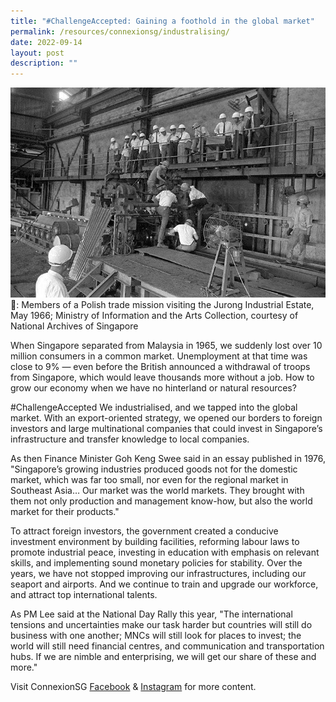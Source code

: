```yaml
---
title: "#ChallengeAccepted: Gaining a foothold in the global market"
permalink: /resources/connexionsg/industralising/
date: 2022-09-14
layout: post
description: ""
---
```

![](/images/connexionsg/2022/9%20sep.jpg)
📸: Members of a Polish trade mission visiting the Jurong Industrial Estate, May 1966; Ministry of Information and the Arts Collection, courtesy of National Archives of Singapore

When Singapore separated from Malaysia in 1965, we suddenly lost over 10 million consumers in a common market. Unemployment at that time was close to 9% — even before the British announced a withdrawal of troops from Singapore, which would leave thousands more without a job. How to grow our economy when we have no hinterland or natural resources?

#ChallengeAccepted We industrialised, and we tapped into the global market. With an export-oriented strategy, we opened our borders to foreign investors and large multinational companies that could invest in Singapore’s infrastructure and transfer knowledge to local companies.

As then Finance Minister Goh Keng Swee said in an essay published in 1976, "Singapore’s growing industries produced goods not for the domestic market, which was far too small, nor even for the regional market in Southeast Asia… Our market was the world markets. They brought with them not only production and management know-how, but also the world market for their products."

To attract foreign investors, the government created a conducive investment environment by building facilities, reforming labour laws to promote industrial peace, investing in education with emphasis on relevant skills, and implementing sound monetary policies for stability. Over the years, we have not stopped improving our infrastructures, including our seaport and airports. And we continue to train and upgrade our workforce, and attract top international talents.

As PM Lee said at the National Day Rally this year, "The international tensions and uncertainties make our task harder but countries will still do business with one another; MNCs will still look for places to invest; the world will still need financial centres, and communication and transportation hubs. If we are nimble and enterprising, we will get our share of these and more."

Visit ConnexionSG [Facebook](https://www.facebook.com/ConnexionSG) & [Instagram](https://www.instagram.com/connexionsg/) for more content.